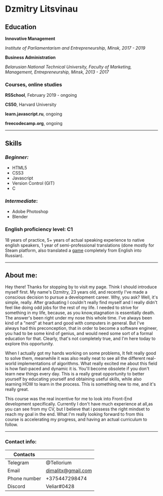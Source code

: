 # **Dzmitry Litsvinau**

## **Education**

**Innovative Management**

_Institute of Parliamentarism and Entrepreneurship, Minsk, 2017 - 2019_

**Business Administration**

_Belarusian National Technical University, Faculty of Marketing, Management, Entrepreneurship, Minsk, 2013 - 2017_

### **Courses, online studies**

**RSSchool**, February 2019 - ongoing

**CS50**, Harvard University

**learn.javascript.ru**, ongoing

**freecodecamp.org**, ongoing

---

## **Skills**
### _Beginner:_
* HTML5  
* CSS3  
* Javascript  
* Version Control (GIT)  
* C  

### _Intermediate_: 
* Adobe Photoshop  
* Blender  

### **English proficiency level:** C1

18 years of practice, 5+ years of actual speaking experience to native english speakers, 1 year of semi-professional translations (done mostly for Steam platform, also translated a [game](https://store.steampowered.com/app/225280/Full_Mojo_Rampage/) completely from English into Russian).

---

## **About me**: 

Hey there! Thanks for stopping by to visit my page. Think I should introduce myself first. My name's Dzmitry, 23 years old, and recently I've made a conscious decision to pursue a development career. Why, you ask? Well, it's simple, really. After graduating I couldn't really find myself and I really didn't feel like doing odd jobs for the rest of my life. I needed to strive for something in my life, because, as you know,stagnation is essentially death. The answer's been right under my nose this whole time. I've always been kind of a "nerd" at heart and good with computers in general. But I've always had this preconception, that in order to become a software engineer, you had to be some kind of genius, and would need some sort of a formal education for that. Clearly, that's not completely true, and I'm here today to explore this opportunity.

When I actually got my hands working on some problems, It felt really good to solve them, meanwhile it was also really neat to see all the different real-world implementations of algorithms. What really excited me about this field is how fast-paced and dynamic it is. You'll become obsolete if you don't learn new things every day. This is a really great opportunity to better yourself by educating yourself and obtaining useful skills, while also learning HOW to learn in the process. This is something new to me, and it's really great.

This course was the real incentive for me to look into Front-End development specifically. Currently I don't have much experience at all,as you can see from my CV, but I believe that i possess the right mindset to reach my goal in the end. What I'm really looking forward to from this course is accelerating my progress, and having an actual curriculum to follow.

---

### **Contact info:**

| Contacts |         |
| -------- | ------- |
| Telegram | @Tellorium |
|  Email   | dimalitx@gmail.com |
| Phone number | +375447298474 |
| Discord | Veliar#0428 |

